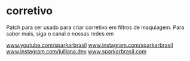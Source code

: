 # corretivo
Patch para ser usado para criar corretivo em filtros de maquiagem.
Para saber mais, siga o canal e nossas redes em

www.youtube.com/sparkarbrasil www.instagram.com/sparkarbrasil www.instagram.com/julliana.dev www.sparkarbrasil.com
